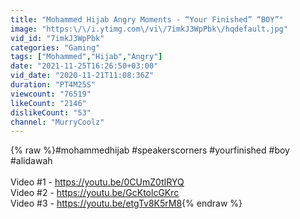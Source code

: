 ```yaml
---
title: "Mohammed Hijab Angry Moments - “Your Finished” “BOY”"
image: "https:\/\/i.ytimg.com\/vi\/7imkJ3WpPbk\/hqdefault.jpg"
vid_id: "7imkJ3WpPbk"
categories: "Gaming"
tags: ["Mohammed","Hijab","Angry"]
date: "2021-11-25T16:26:50+03:00"
vid_date: "2020-11-21T11:08:36Z"
duration: "PT4M25S"
viewcount: "76519"
likeCount: "2146"
dislikeCount: "53"
channel: "MurryCoolz"
---
```

{% raw %}#mohammedhijab #speakerscorners #yourfinished #boy #alidawah<br /><br />Video #1 - <a rel="nofollow" target="blank" href="https://youtu.be/0CUmZ0tIRYQ">https://youtu.be/0CUmZ0tIRYQ</a> <br />Video #2 - <a rel="nofollow" target="blank" href="https://youtu.be/GcKtolcGKrc">https://youtu.be/GcKtolcGKrc</a><br />Video #3 - <a rel="nofollow" target="blank" href="https://youtu.be/etgTv8K5rM8">https://youtu.be/etgTv8K5rM8</a>{% endraw %}
